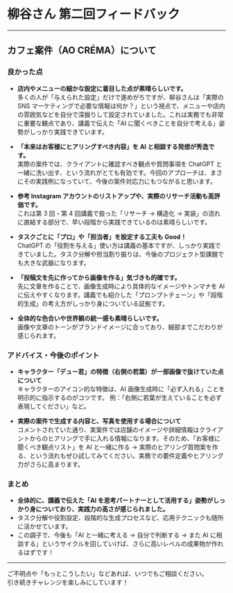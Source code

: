 # 柳谷さん 第二回フィードバック

---

## カフェ案件（AO CRÉMA）について

### 良かった点

-   **店内やメニューの細かな設定に着目した点が素晴らしいです。**  
    多くの人が「与えられた設定」だけで進めがちですが、柳谷さんは「実際の SNS マーケティングで必要な情報は何か？」という視点で、メニューや店内の雰囲気などを自分で深掘りして設定されていました。これは実務でも非常に重要な観点であり、講義で伝えた「AI に聞くべきことを自分で考える」姿勢がしっかり実践できています。

-   **「本来はお客様にヒアリングすべき内容」を AI と相談する発想が秀逸です。**  
    実際の案件では、クライアントに確認すべき観点や質問事項を ChatGPT と一緒に洗い出す、という流れがとても有効です。今回のアプローチは、まさにその実践例になっていて、今後の案件対応力にもつながると思います。

-   **参考 Instagram アカウントのリストアップや、実際のリサーチ活動も高評価です。**  
    これは第 3 回・第 4 回講義で扱った「リサーチ → 構造化 → 実装」の流れに直結する部分で、早い段階から実践できているのは素晴らしいです。

-   **タスクごとに「プロ」や「担当者」を設定する工夫も Good！**  
    ChatGPT の「役割を与える」使い方は講義の基本ですが、しっかり実践できていました。タスク分解や担当割り振りは、今後のプロジェクト型課題でも大きな武器になります。

-   **「投稿文を先に作ってから画像を作る」気づきも的確です。**  
    先に文章を作ることで、画像生成時により具体的なイメージやトンマナを AI に伝えやすくなります。講義でも紹介した「プロンプトチェーン」や「段階的生成」の考え方がしっかり身についている証拠です。

-   **全体的な色合いや世界観の統一感も素晴らしいです。**  
    画像や文章のトーンがブランドイメージに合っており、細部までこだわりが感じられます。

### アドバイス・今後のポイント

-   **キャラクター「デュー君」の特徴（右側の若葉）が一部画像で抜けていた点について**  
    キャラクターのアイコン的な特徴は、AI 画像生成時に「必ず入れる」ことを明示的に指示するのがコツです。
    例：「右側に若葉が生えていることを必ず表現してください」など。

-   **実際の案件で生成する内容と、写真を使用する場合について**  
    コメントされていた通り、実案件では店舗のイメージや詳細情報はクライアントからのヒアリングで手に入れる情報になります。そのため、「お客様に聞くべき観点リスト」を AI と一緒に作る → 実際のヒアリング質問案を作る、という流れもぜひ試してみてください。実務での要件定義やヒアリング力がさらに高まります。

### まとめ

-   **全体的に、講義で伝えた「AI を思考パートナーとして活用する」姿勢がしっかり身についており、実践力の高さが感じられました。**
-   タスク分解や役割設定、段階的な生成プロセスなど、応用テクニックも随所に活かせています。
-   この調子で、今後も「AI と一緒に考える → 自分で判断する → また AI に相談する」というサイクルを回していけば、さらに高いレベルの成果物が作れるはずです！

---

ご不明点や「もっとこうしたい」などあれば、いつでもご相談ください。  
引き続きチャレンジを楽しみにしています！

